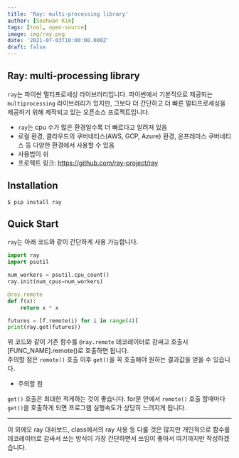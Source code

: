 ```yaml
---
title: 'Ray: multi-processing library'
author: [Soohwan Kim]
tags: [tool, open-source]
image: img/ray.png
date: '2021-07-03T10:00:00.000Z'
draft: false
---
```


## Ray: multi-processing library  
   
`ray`는 파이썬 멀티프로세싱 라이브러리입니다. 파이썬에서 기본적으로 제공되는 `multiprocessing` 라이브러리가 있지만, 
그보다 더 간단하고 더 빠른 멀티프로세싱을 제공하기 위해 제작되고 있는 오픈소스 프로젝트입니다.  
  
- `ray`는 cpu 수가 많은 환경일수록 더 빠르다고 알려져 있음
- 로컬 환경, 클라우드의 쿠버네티스(AWS, GCP, Azure) 환경, 온프레미스 쿠버네티스 등 다양한 환경에서 사용할 수 있음  
- 사용법이 쉬
- 프로젝트 링크: https://github.com/ray-project/ray  
  
## Installation
  
```
$ pip install ray
```
  
## Quick Start
  
`ray`는 아래 코드와 같이 간단하게 사용 가능합니다.
  
```python
import ray
import psutil

num_workers = psutil.cpu_count()
ray.init(num_cpus=num_workers)

@ray.remote
def f(x):
    return x * x

futures = [f.remote(i) for i in range(4)]
print(ray.get(futures))
```

위 코드와 같이 기존 함수를 `@ray.remote` 데코레이터로 감싸고 호출시 [FUNC_NAME].remote()로 호출하면 됩니다.  
주의할 점은 `remote()` 호출 이후 `get()`을 꼭 호출해야 원하는 결과값을 얻을 수 있습니다.  
  
- 주의할 점  
  
`get()` 호출은 최대한 적게하는 것이 좋습니다. for문 안에서 `remote()` 호출 할때마다 `get()`을 호출하게 되면 프로그램 실행속도가 상당히 느려지게 됩니다.  
  
***  
  
이 외에오 ray 대쉬보드, class에서의 ray 사용 등 다룰 것은 많지만 개인적으로 함수를 데코레이터로 감싸서 쓰는 방식이 가장 간단하면서 쓰임이 좋아서 여기까지만 작성하겠습니다.